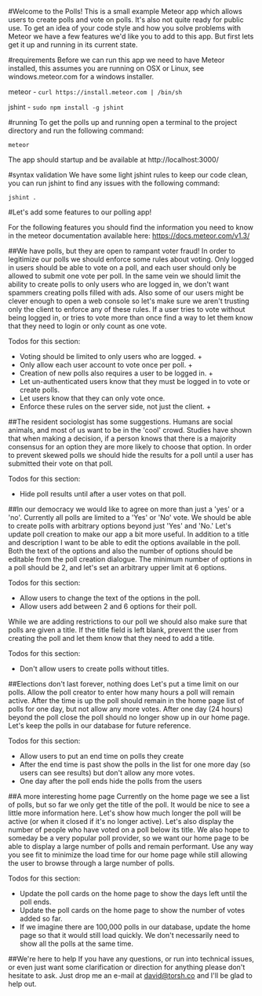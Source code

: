 #Welcome to the Polls!
This is a small example Meteor app which allows users to create polls and vote on polls. It's also not quite ready for 
public use. To get an idea of your code style and how you solve problems with Meteor we have a few features we'd like 
you to add to this app. But first lets get it up and running in its current state.

#requirements
Before we can run this app we need to have Meteor installed, this assumes you are running on OSX or Linux, 
see windows.meteor.com for a windows installer.

meteor -  `curl https://install.meteor.com | /bin/sh`

jshint -  `sudo npm install -g jshint`

#running
To get the polls up and running open a terminal to the project directory and run the following command:

    meteor
    
The app should startup and be available at  http://localhost:3000/
 

#syntax validation
We have some light jshint rules to keep our code clean, you can run jshint to find any issues with the following command:

    jshint .
    
#Let's add some features to our polling app!

For the following features you should find the information you need to know in the meteor documentation available here: 
https://docs.meteor.com/v1.3/ 

##We have polls, but they are open to rampant voter fraud! 
In order to legitimize our polls we should enforce some rules about voting. Only logged in users should be able to vote 
on a poll, and each user should only be allowed to submit one vote per poll. In the same vein we should limit the ability 
to create polls to only users who are logged in, we don't want spammers creating polls filled with ads. Also some of our 
users might be clever enough to open a web console so let's make sure we aren't trusting only the client to enforce any 
of these rules. If a user tries to vote without being logged in, or tries to vote more than once find a way to let them 
know that they need to login or only count as one vote.

Todos for this section:

 * Voting should be limited to only users who are logged. +
 * Only allow each user account to vote once per poll. + 
 * Creation of new polls also requires a user to be logged in. +
 * Let un-authenticated users know that they must be logged in to vote or create polls. 
 * Let users know that they can only vote once. 
 * Enforce these rules on the server side, not just the client. +


##The resident sociologist has some suggestions.
Humans are social animals, and most of us want to be in the 'cool' crowd. Studies have shown that when making a decision, if a 
person knows that there is a majority consensus for an option they are more likely to choose that option.
In order to prevent skewed polls we should hide the results for a poll until a user has submitted their vote on that poll.

Todos for this section:

 * Hide poll results until after a user votes on that poll.

##In our democracy we would like to agree on more than just a 'yes' or a 'no'.
Currently all polls are limited to a 'Yes' or 'No' vote. We should be able to create polls with arbitrary options beyond 
just 'Yes' and 'No.' Let's update poll creation to make our app a bit more useful. In addition to a title and 
description I want to be able to edit the options available in the poll. Both the text of the options and also the number 
of options should be editable from the poll creation dialogue. The minimum number of options in a poll should 
be 2, and let's set an arbitrary upper limit at 6 options.

Todos for this section:

 * Allow users to change the text of the options in the poll.
 * Allow users add between 2 and 6 options for their poll.

While we are adding restrictions to our poll we should also make sure that polls are given a title. If 
the title field is left blank, prevent the user from creating the poll and let them know that they need to add a title.

Todos for this section:

 * Don't allow users to create polls without titles.

##Elections don't last forever, nothing does
Let's put a time limit on our polls. Allow the poll creator to enter how many hours a poll will remain 
active. After the time is up the poll should remain in the home page list of polls for one day, but not allow any more 
votes. After one day (24 hours) beyond the poll close the poll should no longer show up in our home page. Let's keep 
the polls in our database for future reference.

Todos for this section:

 * Allow users to put an end time on polls they create
 * After the end time is past show the polls in the list for one more day (so users can see results) but don't allow any
   more votes.
 * One day after the poll ends hide the polls from the users

##A more interesting home page
Currently on the home page we see a list of polls, but so far we only get the title of the poll. It would be nice to 
see a little more information here. Let's show how much longer the poll will be active (or when it closed if it's no 
longer active). Let's also display the number of people who have voted on a poll below its title. We also hope to someday 
be a very popular poll provider, so we want our home page to be able to display a large number of polls and remain 
performant. Use any way you see fit to minimize the load time for our home page while still allowing the user to browse 
through a large number of polls.

Todos for this section:

 * Update the poll cards on the home page to show the days left until the poll ends.
 * Update the poll cards on the home page to show the number of votes added so far.
 * If we imagine there are 100,000 polls in our database, update the home page so that it would still load quickly. 
   We don't necessarily need to show all the polls at the same time.


##We're here to help
If you have any questions, or run into technical issues, or even just want some clarification or direction for anything 
please don't hesitate to ask. Just drop me an e-mail at david@torsh.co and I'll be glad to help out.




